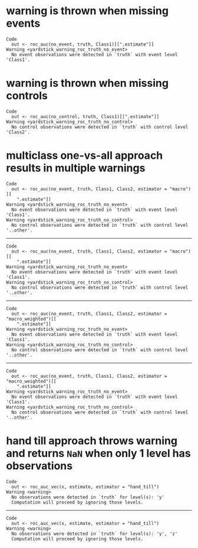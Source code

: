 # warning is thrown when missing events

    Code
      out <- roc_auc(no_event, truth, Class1)[[".estimate"]]
    Warning <yardstick_warning_roc_truth_no_event>
      No event observations were detected in `truth` with event level 'Class1'.

# warning is thrown when missing controls

    Code
      out <- roc_auc(no_control, truth, Class1)[[".estimate"]]
    Warning <yardstick_warning_roc_truth_no_control>
      No control observations were detected in `truth` with control level 'Class2'.

# multiclass one-vs-all approach results in multiple warnings

    Code
      out <- roc_auc(no_event, truth, Class1, Class2, estimator = "macro")[[
        ".estimate"]]
    Warning <yardstick_warning_roc_truth_no_event>
      No event observations were detected in `truth` with event level 'Class1'.
    Warning <yardstick_warning_roc_truth_no_control>
      No control observations were detected in `truth` with control level '..other'.

---

    Code
      out <- roc_auc(no_event, truth, Class1, Class2, estimator = "macro")[[
        ".estimate"]]
    Warning <yardstick_warning_roc_truth_no_event>
      No event observations were detected in `truth` with event level 'Class1'.
    Warning <yardstick_warning_roc_truth_no_control>
      No control observations were detected in `truth` with control level '..other'.

---

    Code
      out <- roc_auc(no_event, truth, Class1, Class2, estimator = "macro_weighted")[[
        ".estimate"]]
    Warning <yardstick_warning_roc_truth_no_event>
      No event observations were detected in `truth` with event level 'Class1'.
    Warning <yardstick_warning_roc_truth_no_control>
      No control observations were detected in `truth` with control level '..other'.

---

    Code
      out <- roc_auc(no_event, truth, Class1, Class2, estimator = "macro_weighted")[[
        ".estimate"]]
    Warning <yardstick_warning_roc_truth_no_event>
      No event observations were detected in `truth` with event level 'Class1'.
    Warning <yardstick_warning_roc_truth_no_control>
      No control observations were detected in `truth` with control level '..other'.

# hand till approach throws warning and returns `NaN` when only 1 level has observations

    Code
      out <- roc_auc_vec(x, estimate, estimator = "hand_till")
    Warning <warning>
      No observations were detected in `truth` for level(s): 'y'
      Computation will proceed by ignoring those levels.

---

    Code
      out <- roc_auc_vec(x, estimate, estimator = "hand_till")
    Warning <warning>
      No observations were detected in `truth` for level(s): 'y', 'z'
      Computation will proceed by ignoring those levels.

